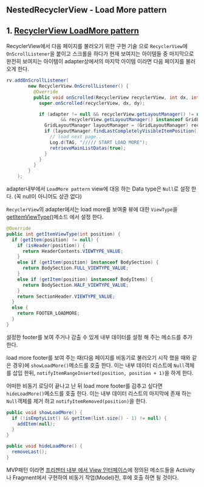## NestedRecyclerView - Load More pattern  

## 1. [RecyclerView LoadMore pattern](https://github.com/ksu3101/NestedRecyclerView/blob/master/app/src/main/java/kr/swkang/nestedrecyclerview/main/MainActivity.java#L100)
RecyclerView에서 다음 페이지를 불러오기 위한 구현 기술 으로 `RecyclerView`에 `OnScrollListener`을 붙이고 스크롤을 하다가 현재 보여지는 아이템들 중 마지막으로 완전히 보여지는 아이템이 adapter상에서의 마지막 아이템 이라면 다음 페이지를 불러 오게 한다. 

```java
rv.addOnScrollListener(
        new RecyclerView.OnScrollListener() {
          @Override
          public void onScrolled(RecyclerView recyclerView, int dx, int dy) {
            super.onScrolled(recyclerView, dx, dy);

            if (adapter != null && recyclerView.getLayoutManager() != null 
                    && recyclerView.getLayoutManager() instanceof GridLayoutManager) {
              GridLayoutManager layoutManager = (GridLayoutManager) recyclerView.getLayoutManager();
              if (layoutManager.findLastCompletelyVisibleItemPosition() == adapter.getItemCount() - 1) {
                // load next page..
                Log.d(TAG, "///// START LOAD MORE");
                retrieveMainListDatas(true);
              }
            }
          }
        }
    );
```
adapter내부에서 `LoadMore pattern` view에 대응 하는 Data type은 `Null`로 설정 한다. (꼭 null이 아니어도 상관 없다)

`RecyclerView`의 adapter에서는 load more를 보여줄 뷰에 대한 `ViewType`을 [getItemViewType()](https://github.com/ksu3101/NestedRecyclerView/blob/master/app/src/main/java/kr/swkang/nestedrecyclerview/main/list/MainRvAdapter.java#L145)메소드 에서 설정 한다.

```java
@Override
public int getItemViewType(int position) {
  if (getItem(position) != null) {
    if (isHeader(position)) {
      return HeaderContents.VIEWTYPE_VALUE;
    }
    else if (getItem(position) instanceof BodySection) {
      return BodySection.FULL_VIEWTYPE_VALUE;
    }
    else if (getItem(position) instanceof BodyItems) {
      return BodySection.HALF_VIEWTYPE_VALUE;
    }
    return SectionHeader.VIEWTYPE_VALUE;
  }
  else {
    return FOOTER_LOADMORE;
  }
}
```

설정한 footer를 보여 주거나 감출 수 있게 내부 데이터를 설정 해 주는 메소드를 추가 한다.

load more footer를 보여 주는 때(다음 페이지를 비동기로 불러오기 시작 했을 때와 같은 경우)에 `showLoadMore()`메소드를 호출 한다. 이는 내부 데이터 리스트에 `Null`객체를 삽입 한뒤, `notifyItemRangeInserted(position, position + 1)`을 하게 한다.

어떠한 비동기 로딩이 끝나고 난 뒤 load more footer를 감추고 싶다면 `hideLoadMore()`메소드를 호출 한다. 이는 내부 데이터 리스트의 마지막에 존재 하는 `Null`객체를 제거 하고 `notifyItemRemoved(position)`을 한다.

```java
public void showLoadMore() {
  if (!isEmptyList() && getItem(list.size() - 1) != null) {
    addItem(null);
  }
}

public void hideLoadMore() {
  removeLast();
}
```

MVP패턴 이라면 [프리젠터 내부 에서 View 인터페이스](https://github.com/ksu3101/NestedRecyclerView/blob/master/app/src/main/java/kr/swkang/nestedrecyclerview/main/MainActivityPresenter.java#L87)에 정의된 메소드들을 Activity나 Fragment에서 구현하여 비동기 작업(Model)전, 후에 호출 하면 될 것이다.  
